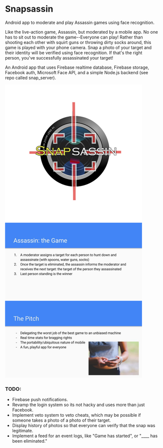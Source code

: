 # Snapsassin

Android app to moderate and play Assassin games using face recognition.

Like the live-action game, Assassin, but moderated by a mobile app. No one has to sit out to moderate the game--Everyone can play! Rather than shooting each other with squirt guns or throwing dirty socks around, this game is played with your phone camera. Snap a photo of your target and their identity will be verified using face recognition. If that's the right person, you've successfully assassinated your target!

An Android app that uses Firebase realtime database, Firebase storage, Facebook auth, Microsoft Face API, and a simple Node.js backend (see repo called snap_server).

<img src="./img/logo.png" width="450">
<img src="./img/howtoplay.jpg" width="450">
<img src="./img/pitch.jpg" width="450">

### TODO:
- Firebase push notifications.
- Revamp the login system so its not hacky and uses more than just Facebook.
- Implement veto system to veto cheats, which may be possible if someone takes a photo of a photo of their target.
- Display history of photos so that everyone can verify that the snap was legitimate.
- Implement a feed for an event logs, like "Game has started", or "____ has been eliminated."